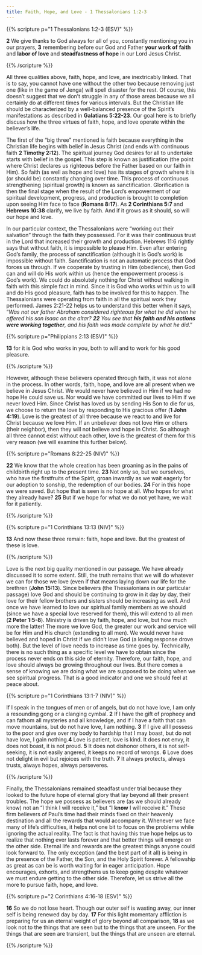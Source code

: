 ```yaml
---
title: Faith, Hope, and Love - 1 Thessalonians 1:2-3
---
```


{{% scripture p="1 Thessalonians 1:2-3 (ESV)" %}}  

**2** We give thanks to God always for all of you, constantly mentioning you in our prayers, **3** remembering before our God and Father **your work of** **faith** and **labor of love** and **steadfastness of hope** in our Lord Jesus Christ.                                 

{{% /scripture %}}  

All three qualities above, faith, hope, and love, are inextricably linked. That is to say, you cannot have one without the other two because removing just one (like in the game of Jenga) will spell disaster for the rest. Of course, this doesn’t suggest that we don’t struggle in any of those areas because we all certainly do at different times for various intervals. But the Christian life should be characterized by a well-balanced presence of the Spirit’s manifestations as described in **Galatians 5:22-23**. Our goal here is to briefly discuss how the three virtues of faith, hope, and love operate within the believer’s life. 

The first of the “big three” mentioned is faith because everything in the Christian life begins with belief in Jesus Christ (and ends with continuous faith **2 Timothy 2:12**). The spiritual journey God desires for all to undertake starts with belief in the gospel. This step is known as justification (the point where Christ declares us righteous before the Father based on our faith in Him). So faith (as well as hope and love) has its stages of growth where it is (or should be) constantly changing over time. This process of continuous strengthening (spiritual growth) is known as sanctification. Glorification is then the final stage when the result of the Lord’s empowerment of our spiritual development, progress, and production is brought to completion upon seeing Him face to face (**Romans 8:17**). As **2 Corinthians 5:7** and **Hebrews 10:38** clarify, we live by faith. And if it grows as it should, so will our hope and love. 

In our particular context, the Thessalonians were “working out their salvation” through the faith they possessed. For it was their continuous trust in the Lord that increased their growth and production. Hebrews 11:6 rightly says that without faith, it is impossible to please Him. Even after entering God’s family, the process of sanctification (although it is God’s work) is impossible without faith. Sanctification is not an automatic process that God forces us through. If we cooperate by trusting in Him (obedience), then God can and will do His work within us (hence the empowerment process is God’s work). We could do absolutely nothing for Christ without walking in faith with this simple fact in mind. Since it is God who works within us to will and do His good pleasure, faith has to be involved for this to happen. The Thessalonians were operating from faith in all the spiritual work they performed. James 2:21-22 helps us to understand this better when it says, “*Was not our father Abraham considered righteous for what he did when he offered his son Isaac on the altar? **22** You see that **his faith and his actions were working together**, and his faith was made complete by what he did*.” 

{{% scripture p="Philippians 2:13 (ESV)" %}}  

**13** for it is God who works in you, both to will and to work for his good pleasure. 

{{% /scripture %}}  

However, although these believers operated through faith, it was not alone in the process. In other words, faith, hope, and love are all present when we believe in Jesus Christ. We would never have believed in Him if we had no hope He could save us. Nor would we have committed our lives to Him if we never loved Him. Since Christ has loved us by sending His Son to die for us, we choose to return the love by responding to His gracious offer (**1 John 4:19**). Love is the greatest of all three because we react to and live for Christ because we love Him. If an unbeliever does not love Him or others (their neighbor), then they will not believe and hope in Christ. So although all three cannot exist without each other, love is the greatest of them for this very reason (we will examine this further below). 

{{% scripture p="Romans 8:22-25 (NIV)" %}}  

**22** We know that the whole creation has been groaning as in the pains of childbirth right up to the present time. **23** Not only so, but we ourselves, who have the firstfruits of the Spirit, groan inwardly as we wait eagerly for our adoption to sonship, the redemption of our bodies. **24** For in this hope we were saved. But hope that is seen is no hope at all. Who hopes for what they already have? **25** But if we hope for what we do not yet have, we wait for it patiently.                          

{{% /scripture %}}  

{{% scripture p="1 Corinthians 13:13 (NIV)" %}}  

**13** And now these three remain: faith, hope and love. But the greatest of these is love. 

{{% /scripture %}}  

Love is the next big quality mentioned in our passage. We have already discussed it to some extent. Still, the truth remains that we will do whatever we can for those we love (even if that means laying down our life for the brethren (**John 15:13**). Since believers (the Thessalonians in our particular passage) love God and should be continuing to grow in it day by day, their love for their fellow brothers and sisters should be increasing as well. And once we have learned to love our spiritual family members as we should (since we have a special love reserved for them), this will extend to all men (**2 Peter 1:5-8**). Ministry is driven by faith, hope, and love, but how much more the latter! The more we love God, the greater our work and service will be for Him and His church (extending to all men). We would never have believed and hoped in Christ if we didn’t love God (a loving response drove both). But the level of love needs to increase as time goes by. Technically, there is no such thing as a specific level we have to obtain since the process never ends on this side of eternity. Therefore, our faith, hope, and love should always be growing throughout our lives. But there comes a sense of knowing we are doing what we are supposed to be doing when we see spiritual progress. That is a good indicator and one we should feel at peace about. 

{{% scripture p="1 Corinthians 13:1-7 (NIV)" %}}  

If I speak in the tongues of men or of angels, but do not have love, I am only a resounding gong or a clanging cymbal. **2** If I have the gift of prophecy and can fathom all mysteries and all knowledge, and if I have a faith that can move mountains, but do not have love, I am nothing. **3** If I give all I possess to the poor and give over my body to hardship that I may boast, but do not have love, I gain nothing.**4** Love is patient, love is kind. It does not envy, it does not boast, it is not proud. **5** It does not dishonor others, it is not self-seeking, it is not easily angered, it keeps no record of wrongs. **6** Love does not delight in evil but rejoices with the truth. **7** It always protects, always trusts, always hopes, always perseveres.                              

{{% /scripture %}}  

Finally, the Thessalonians remained steadfast under trial because they looked to the future hope of eternal glory that lay beyond all their present troubles. The hope we possess as believers are (as we should already know) not an “I think I will receive it,” but “I **know** I will receive it.” These firm believers of Paul’s time had their minds fixed on their heavenly destination and all the rewards that would accompany it. Whenever we face many of life’s difficulties, it helps not one bit to focus on the problems while ignoring the actual reality. The fact is that having this true hope helps us to realize that nothing ever lasts forever and that better things will emerge on the other side. Eternal life and rewards are the greatest things anyone could look forward to. The only exception (and the best part of it all) is being in the presence of the Father, the Son, and the Holy Spirit forever. A fellowship as great as can be is worth waiting for in eager anticipation. Hope encourages, exhorts, and strengthens us to keep going despite whatever we must endure getting to the other side. Therefore, let us strive all the more to pursue faith, hope, and love. 

{{% scripture p="2 Corinthians 4:16-18 (ESV)" %}}  

**16** So we do not lose heart. Though our outer self is wasting away, our inner self is being renewed day by day. **17** For this light momentary affliction is preparing for us an eternal weight of glory beyond all comparison, **18** as we look not to the things that are seen but to the things that are unseen. For the things that are seen are transient, but the things that are unseen are eternal.                                                

{{% /scripture %}}  

